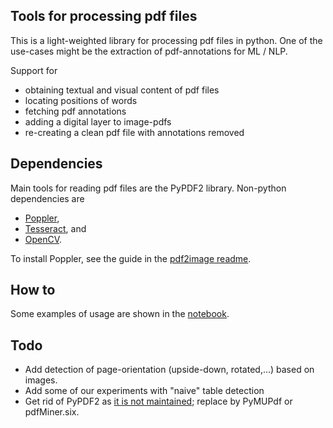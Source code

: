 ## Tools for processing pdf files

This is a light-weighted library for processing pdf files in python.
One of the use-cases might be the extraction of pdf-annotations for ML / NLP.

Support for

* obtaining textual and visual content of pdf files
* locating positions of words
* fetching pdf annotations
* adding a digital layer to image-pdfs
* re-creating a clean pdf file with annotations removed


## Dependencies

Main tools for reading pdf files are the PyPDF2 library. Non-python dependencies are
 
* [Poppler](https://poppler.freedesktop.org/),
* [Tesseract](https://tesseract-ocr.github.io/tessdoc/Home.html), and 
* [OpenCV](https://opencv.org/).

To install Poppler, see the guide in the [pdf2image readme](https://pypi.org/project/pdf2image/).

## How to

Some examples of usage are shown in the [notebook](./notebook/Demo.ipynb).

## Todo

* Add detection of page-orientation (upside-down, rotated,...) based on images.
* Add some of our experiments with "naive" table detection
* Get rid of PyPDF2 as [it is not maintained](https://stackoverflow.com/questions/63199763/maintained-alternatives-to-pypdf2); replace by PyMUPdf or pdfMiner.six.
